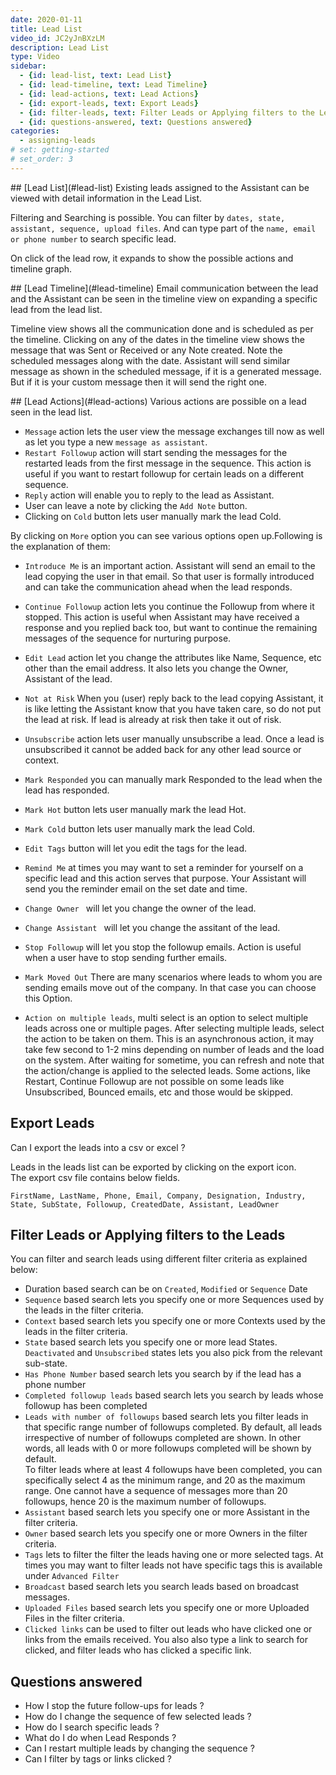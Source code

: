 ```yaml
---
date: 2020-01-11
title: Lead List
video_id: JC2yJnBXzLM
description: Lead List
type: Video
sidebar:
  - {id: lead-list, text: Lead List}
  - {id: lead-timeline, text: Lead Timeline}
  - {id: lead-actions, text: Lead Actions}
  - {id: export-leads, text: Export Leads}
  - {id: filter-leads, text: Filter Leads or Applying filters to the Leads}
  - {id: questions-answered, text: Questions answered}
categories:
  - assigning-leads
# set: getting-started
# set_order: 3
---
```


<a name="lead-list"/>
## [Lead List](#lead-list)
Existing leads assigned to the Assistant can be viewed with detail information in the Lead List.  

Filtering and Searching is possible. You can filter by `dates, state, assistant, sequence, upload files`. And can type part of the `name, email or phone number` to search specific lead.

On click of the lead row, it expands to show the possible actions and timeline graph.

<a name="lead-timeline"/>
## [Lead Timeline](#lead-timeline)
Email communication between the lead and the Assistant can be seen in the timeline view on expanding a specific lead from the lead list. 

Timeline view shows all the communication done and is scheduled as per the timeline. Clicking on any of the dates in the timeline view shows the message that was Sent or Received or any Note created. 
Note the scheduled messages along with the date. Assistant will send similar message as shown in the scheduled message, if it is a generated message. But if it is your custom message then it will send the right one. 

<a name="lead-actions"/>
## [Lead Actions](#lead-actions)
Various actions are possible on a lead seen in the lead list. 

- `Message` action lets the user view the message exchanges till now as well as let you type a new `message as assistant`. 
- `Restart Followup` action will start sending the messages for the restarted leads from the first message in the sequence. This action is useful if you want to restart followup for certain leads on a different sequence. 
- `Reply` action will enable you to reply to the lead as Assistant.
- User can leave a note by clicking the `Add Note` button. 
- Clicking on `Cold` button lets user manually mark the lead Cold.

By clicking on `More` option you can see various options open up.Following is the explanation of them:

- `Introduce Me` is an important action. Assistant will send an email to the lead copying the user in that email. So that user is formally introduced and can take the communication ahead when the lead responds.  
- `Continue Followup` action lets you continue the Followup from where it stopped. This action is useful when Assistant may have received a response and you replied back too, but want to continue the remaining messages of the sequence for nurturing purpose.  
- `Edit Lead` action let you change the attributes like Name, Sequence, etc other than the email address. It also lets you change the Owner, Assistant of the lead. 
- `Not at Risk` When you (user) reply back to the lead copying Assistant, it is like letting the Assistant know that you have taken care, so do not put the lead at risk. If lead is already at risk then take it out of risk.  
- `Unsubscribe` action lets user manually unsubscribe a lead. Once a lead is unsubscribed it cannot be added back for any other lead source or context.  
- `Mark Responded` you can manually mark Responded to the lead when the lead has responded.
- `Mark Hot` button lets user manually mark the lead Hot.   
- `Mark Cold` button lets user manually mark the lead Cold.   
- `Edit Tags` button will let you edit the tags for the lead.
- `Remind Me` at times you may want to set a reminder for yourself on a specific lead and this action serves that purpose. Your Assistant will send you the reminder email on the set date and time.  
- `Change Owner ` will let you change the owner of the lead.
- `Change Assistant ` will let you change the assitant of the lead.
- `Stop Followup` will let you stop the followup emails. Action is useful when a user have to stop sending further emails.
- `Mark Moved Out` There are many scenarios where leads to whom you are sending emails move out of the company. In that case you can choose this Option.
 
- `Action on multiple leads`, multi select is an option to select multiple leads across one or multiple pages. After selecting multiple leads, select the action to be taken on them. This is an asynchronous action, it may take few second to 1-2 mins depending on number of leads and the load on the system. After waiting for sometime, you can refresh and note that the action/change is applied to the selected leads. Some actions, like Restart, Continue Followup are not possible on some leads like Unsubscribed, Bounced emails, etc and those would be skipped.  

## Export Leads
Can I export the leads into a csv or excel ?   

Leads in the leads list can be exported by clicking on the export icon.  
The export csv file contains below fields.

`FirstName, LastName, Phone, Email, Company, Designation, Industry, State, SubState, Followup, CreatedDate, Assistant, LeadOwner` 

## Filter Leads or Applying filters to the Leads
You can filter and search leads using different filter criteria as explained below:  
- Duration based search can be on `Created`, `Modified` or `Sequence` Date
- `Sequence` based search lets you specify one or more Sequences used by the leads in the filter criteria.
- `Context` based search lets you specify one or more Contexts used by the leads in the filter criteria.
- `State` based search lets you specify one or more lead States. `Deactivated` and `Unsubscribed` states lets you also pick from the relevant sub-state.
- `Has Phone Number` based search lets you search by if the lead has a phone number
- `Completed followup leads` based search lets you search by leads whose followup has been completed
- `Leads with number of followups` based search lets you filter leads in that specific range number of followups completed. By default, all leads irrespective of number of followups completed are shown. In other words, all leads with 0 or more followups completed will be shown by default.   
To filter leads where at least 4 followups have been completed, you can specifically select 4 as the minimum range, and 20 as the maximum range. One cannot have a sequence of messages more than 20 followups, hence 20 is the maximum number of followups.
- `Assistant` based search lets you specify one or more Assistant in the filter criteria.
- `Owner` based search lets you specify one or more Owners in the filter criteria.
- `Tags` lets to filter the filter the leads having one or more selected tags. At times you may want to filter leads not have specific tags this is available under `Advanced Filter`
- `Broadcast`  based search lets you search leads based on broadcast messages.
- `Uploaded Files` based search lets you specify one or more Uploaded Files in the filter criteria.
- `Clicked links` can be used to filter out leads who have clicked one or links from the emails received. You also also type a link to search for clicked, and filter leads who has clicked a specific link. 



## Questions answered
- How I stop the future follow-ups for leads ?
- How do I change the sequence of few selected leads ?
- How do I search specific leads ?
- What do I do when Lead Responds ?
- Can I restart multiple leads by changing the sequence ? 
- Can I filter by tags or links clicked ?